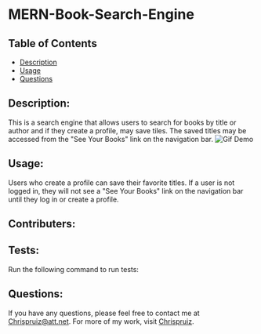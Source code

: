 # MERN-Book-Search-Engine

  ## Table of Contents
  * [Description](#description) 
  * [Usage](#usage)
  * [Questions](#questions)
  
  ## Description: 
  This is a search engine that allows users to search for books by title or author and if they create a profile, may save tiles. The saved titles may be accessed from the "See Your Books" link on the navigation bar.
  ![Gif Demo](./photos/demo.gif)

  ## Usage:
  Users who create a profile can save their favorite titles. If a user is not logged in, they will not see a "See Your Books" link on the navigation bar until they log in or create a profile.
  ## Contributers:
  
  ## Tests:
  Run the following command to run tests:
  
  
  ## Questions:
  If you have any questions, please feel free to contact me at Chrispruiz@att.net. For more of my work, visit [Chrispruiz](https://github.com/Chrispruiz).